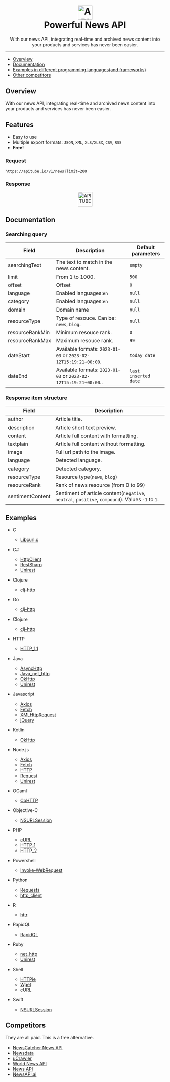 <h1 align="center">
  <img src="https://apitube.pub/images/github/apitube.png" alt="APITUBE - News API" height="45">
  <br/>
  Powerful News API
</h1>
<div align="center">
  With our news API, integrating real-time and archived news content into your products and services has never been easier.
</div>

<hr/>

- [Overview](#overview)
- [Documentation](#documentation)
- [Examples in different programming languages(and frameworks)](#examples)
- [Other competitors](#competitors)

## Overview
With our news API, integrating real-time and archived news content into your products and services has never been easier.

## Features
* Easy to use
* Multiple export formats: <code>JSON</code>, <code>XML</code>, <code>XLS/XLSX</code>, <code>CSV</code>, <code>RSS</code>
* <strong>Free!</strong>

### Request
```
https://apitube.io/v1/news?limit=200
```

### Response
<p align="center">
<img src="https://apitube.pub/images/github/apitube.png" alt="APITUBE - News API" height="45">
</p>    

## Documentation

### Searching query

Field | Description | Default parameters
------|------------|-----------
searchingText | The text to match in the news content. | <code>empty</code>
limit | From 1 to 1000. | <code>500</code>
offset | Offset | <code>0</code>
language | Enabled languages:<code>en</code> | <code>null</code>
category | Enabled languages:<code>en</code> | <code>null</code>
domain | Domain name | <code>null</code>
resourceType | Type of resouce. Can be: <code>news</code>, <code>blog</code>. | <code>null</code>
resourceRankMin | Minimum resouce rank. | <code>0</code>
resourceRankMax | Maximum resouce rank. | <code>99</code>
dateStart | Available formats: <code>2023-01-03</code> or <code>2023-02-12T15:19:21+00:00</code>. | <code>today date</code>
dateEnd | Available formats: <code>2023-01-03</code> or <code>2023-02-12T15:19:21+00:00</code>.. | <code>last inserted date</code>

### Response item structure

Field | Description
------|------------
author | Article title.
description | Article short text preview.
content | Article full content with formatting.
textplain | Article full content without formatting.
image | Full url path to the image.
language | Detected language.
category | Detected category.
resourceType | Resource type(<code>news</code>, <code>blog</code>)
resourceRank | Rank of news resource (from 0 to 99)
sentimentContent | Sentiment of article content(<code>negative</code>, <code>neutral</code>, <code>positive</code>, <code>compound</code>). Values <code>-1</code> to <code>1</code>.

## Examples
- C
  - [Libcurl.c](https://github.com/apitube/documentation/blob/master/examples/C/Libcurl.c)

- C#
  - [HttpClient](https://github.com/apitube/documentation/blob/master/examples/C%23/HttpClient.cs)
  - [RestSharp](https://github.com/apitube/documentation/blob/master/examples/C%23/RestSharp.cs)
  - [Unirest](https://github.com/apitube/documentation/blob/master/examples/C%23/Unirest.cs)

- Clojure
  - [clj-http](https://github.com/apitube/documentation/blob/master/examples/Clojure/clj-http.clj)

- Go
  - [clj-http](https://github.com/apitube/documentation/blob/master/examples/Go/NewRequest.go)

- Clojure
  - [clj-http](https://github.com/apitube/documentation/blob/master/examples/Clojure/clj-http.clj)

- HTTP
  - [HTTP_1.1](https://github.com/apitube/documentation/blob/master/examples/HTTP/HTTP_1.1)

- Java
  - [AsyncHttp](https://github.com/apitube/documentation/blob/master/examples/Java/AsyncHttp.java)
  - [Java_net_http](https://github.com/apitube/documentation/blob/master/examples/Java/Java_net_http.java)
  - [OkHttp](https://github.com/apitube/documentation/blob/master/examples/Java/OkHttp.java)
  - [Unirest](https://github.com/apitube/documentation/blob/master/examples/Java/Unirest.java)

- Javascript
  - [Axios](https://github.com/apitube/documentation/blob/master/examples/Javascript/Axios.js)
  - [Fetch](https://github.com/apitube/documentation/blob/master/examples/Javascript/Fetch.js)
  - [XMLHttpRequest](https://github.com/apitube/documentation/blob/master/examples/Javascript/XMLHttpRequest.js)
  - [jQuery](https://github.com/apitube/documentation/blob/master/examples/Javascript/jQuery.js)

- Kotlin
  - [OkHttp](https://github.com/apitube/documentation/blob/master/examples/Kotlin/OkHttp.kt)

- Node.js
  - [Axios](https://github.com/apitube/documentation/blob/master/examples/Node.js/Axios.js)
  - [Fetch](https://github.com/apitube/documentation/blob/master/examples/Node.js/Fetch.js)
  - [HTTP](https://github.com/apitube/documentation/blob/master/examples/Node.js/HTTP.js)
  - [Request](https://github.com/apitube/documentation/blob/master/examples/Node.js/Request.js)
  - [Unirest](https://github.com/apitube/documentation/blob/master/examples/Node.js/Unirest.js)

- OCaml
  - [CoHTTP](https://github.com/apitube/documentation/blob/master/examples/OCaml/CoHTTP.ml)

- Objective-C
  - [NSURLSession](https://github.com/apitube/documentation/blob/master/examples/Objective-C/NSURLSession.m)

- PHP
  - [cURL](https://github.com/apitube/documentation/blob/master/examples/PHP/cURL.php)
  - [HTTP_1](https://github.com/apitube/documentation/blob/master/examples/PHP/HTTP_1.php)
  - [HTTP_2](https://github.com/apitube/documentation/blob/master/examples/PHP/HTTP_2.php)

- Powershell
  - [Invoke-WebRequest](https://github.com/apitube/documentation/blob/master/examples/Powershell/Invoke-WebRequest.ps1)

- Python
  - [Requests](https://github.com/apitube/documentation/blob/master/examples/Python/Requests.py)
  - [http_client](https://github.com/apitube/documentation/blob/master/examples/Python/http_client.py)

- R
  - [httr](https://github.com/apitube/documentation/blob/master/examples/R/httr.r)

- RapidQL
  - [RapidQL](https://github.com/apitube/documentation/blob/master/examples/RapidQL/RapidQL.js)

- Ruby
  - [net_http](https://github.com/apitube/documentation/blob/master/examples/Ruby/net_http.rb)
  - [Unirest](https://github.com/apitube/documentation/blob/master/examples/Ruby/Unirest.rb)

- Shell
  - [HTTPie](https://github.com/apitube/documentation/blob/master/examples/Shell/HTTPie)
  - [Wget](https://github.com/apitube/documentation/blob/master/examples/Shell/Wget)
  - [cURL](https://github.com/apitube/documentation/blob/master/examples/Shell/cURL)

- Swift
  - [NSURLSession](https://github.com/apitube/documentation/blob/master/examples/Swift/NSURLSession.swift)

## Competitors
They are all paid. This is a free alternative.
- [NewsCatcher News API](https://newscatcherapi.com/)
- [Newsdata](https://newsdata.io/)
- [uCrawler](https://ucrawler.app)
- [World News API](https://worldnewsapi.com/)
- [News API](https://newsapi.org/)
- [NewsAPI.ai](https://www.newsapi.ai/)
